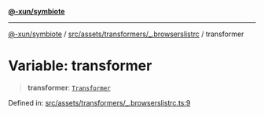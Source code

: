 [**@-xun/symbiote**](../../../../../README.md)

***

[@-xun/symbiote](../../../../../README.md) / [src/assets/transformers/\_.browserslistrc](../README.md) / transformer

# Variable: transformer

> **transformer**: [`Transformer`](../../../type-aliases/Transformer.md)

Defined in: [src/assets/transformers/\_.browserslistrc.ts:9](https://github.com/Xunnamius/symbiote/blob/5258a5e58c9282dd65c5ac4b37e65d4dd5e8274f/src/assets/transformers/_.browserslistrc.ts#L9)
